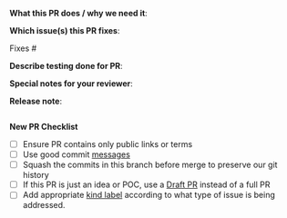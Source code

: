 **What this PR does / why we need it**:

**Which issue(s) this PR fixes**:
<!--
Usage: `Fixes #<issue number>`, or `Fixes (paste link of issue)`.
-->
Fixes #

**Describe testing done for PR**:
<!--
Example: Created vSphere workload cluster to verify change.
-->

**Special notes for your reviewer**:

**Release note**:
<!--
See https://github.com/vmware-tanzu/tanzu-framework/blob/main/docs/release/release-notes.md#does-my-pull-request-need-a-release-note
for more details.

Please add a short text in the release-note block below (or "NONE" if not applicable)
if there is anything in this PR that is worthy of mention in the next release.
-->
```release-note

```
**New PR Checklist**

- [ ] Ensure PR contains only public links or terms
- [ ] Use good commit [messages](https://github.com/vmware-tanzu/tanzu-framework/blob/main/CONTRIBUTING.md)
- [ ] Squash the commits in this branch before merge to preserve our git history
- [ ] If this PR is just an idea or POC, use a [Draft PR](https://docs.github.com/en/github/collaborating-with-issues-and-pull-requests/about-pull-requests#draft-pull-requests) instead of a full PR
- [ ] Add appropriate [kind label](../docs/release/kind-labels.md) according to what type of issue is being addressed.

